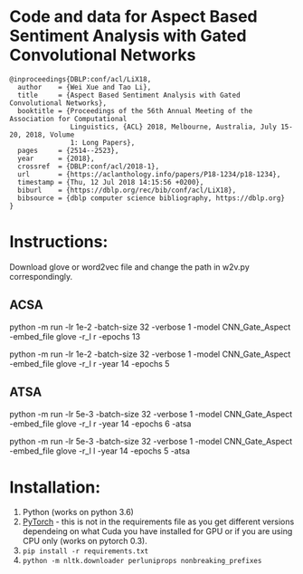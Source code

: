# Code and data for Aspect Based Sentiment Analysis with Gated Convolutional Networks

```
@inproceedings{DBLP:conf/acl/LiX18,
  author    = {Wei Xue and Tao Li},
  title     = {Aspect Based Sentiment Analysis with Gated Convolutional Networks},
  booktitle = {Proceedings of the 56th Annual Meeting of the Association for Computational
               Linguistics, {ACL} 2018, Melbourne, Australia, July 15-20, 2018, Volume
               1: Long Papers},
  pages     = {2514--2523},
  year      = {2018},
  crossref  = {DBLP:conf/acl/2018-1},
  url       = {https://aclanthology.info/papers/P18-1234/p18-1234},
  timestamp = {Thu, 12 Jul 2018 14:15:56 +0200},
  biburl    = {https://dblp.org/rec/bib/conf/acl/LiX18},
  bibsource = {dblp computer science bibliography, https://dblp.org}
}
```


# Instructions:
Download glove or word2vec file and change the path in w2v.py correspondingly.

## ACSA
python -m run -lr 1e-2 -batch-size 32  -verbose 1  -model CNN_Gate_Aspect    -embed_file glove  -r_l r  -epochs 13

python -m run -lr 1e-2 -batch-size 32  -verbose 1  -model CNN_Gate_Aspect    -embed_file glove  -r_l r  -year 14 -epochs 5

## ATSA
python -m run -lr 5e-3 -batch-size 32  -verbose 1  -model CNN_Gate_Aspect  -embed_file glove  -r_l r -year 14 -epochs 6 -atsa

python -m run -lr 5e-3 -batch-size 32  -verbose 1  -model CNN_Gate_Aspect  -embed_file glove  -r_l l -year 14 -epochs 5 -atsa

# Installation:
1. Python (works on python 3.6)
2. [PyTorch](https://pytorch.org/previous-versions) - this is not in the requirements file as you get different versions dependeing on what Cuda you have installed for GPU or if you are using CPU only (works on pytorch 0.3). 
3. `pip install -r requirements.txt`
4. `python -m nltk.downloader perluniprops nonbreaking_prefixes`

